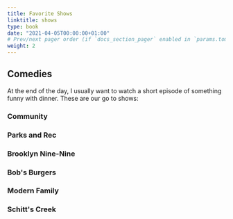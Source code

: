 ```yaml
---
title: Favorite Shows
linktitle: shows
type: book
date: "2021-04-05T00:00:00+01:00"
# Prev/next pager order (if `docs_section_pager` enabled in `params.toml`)
weight: 2
---
```


## Comedies
At the end of the day, I usually want to watch a short episode of something funny with dinner. These are our go to shows:
### Community
### Parks and Rec
### Brooklyn Nine-Nine
### Bob's Burgers
### Modern Family
### Schitt's Creek


